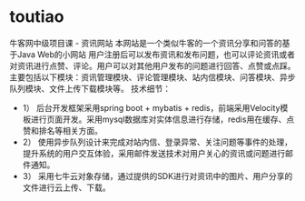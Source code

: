 # toutiao
牛客网中级项目课 - 资讯网站
本网站是一个类似牛客的一个资讯分享和问答的基于Java Web的小网站
用户注册后可以发布资讯和发布问题，也可以评论资讯或者对资讯进行点赞、评论。用户可以对其他用户发布的问题进行回答、点赞或点踩。
主要包括以下模块：资讯管理模块、评论管理模块、站内信模块、问答模块、异步队列模块、文件上传下载模块等。 
技术细节： 
- 1） 后台开发框架采用spring boot + mybatis + redis，前端采用Velocity模板进行页面开发。采用mysql数据库对实体信息进行存储，redis用在缓存、点赞和排名等相关方面。 
- 2） 使用异步队列设计来完成对站内信、登录异常、关注问题等事件的处理，提升系统的用户交互体验，采用邮件发送技术对用户关心的资讯或问题进行邮件通知。 
- 3） 采用七牛云对象存储，通过提供的SDK进行对资讯中的图片、用户分享的文件进行云上传、下载。

